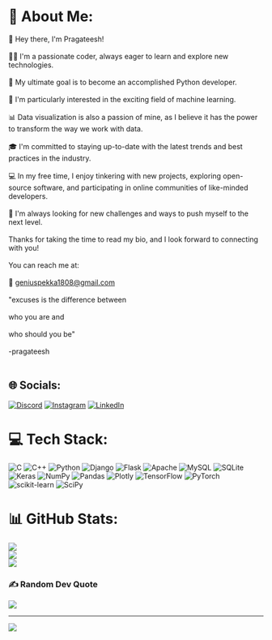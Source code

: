 # 💫 About Me:
👋 Hey there, I'm Pragateesh!<br><br>👨‍💻 I'm a passionate coder, always eager to learn and explore new technologies.<br><br>🐍 My ultimate goal is to become an accomplished Python developer.<br><br>🤖 I'm particularly interested in the exciting field of machine learning.<br><br>📊 Data visualization is also a passion of mine, as I believe it has the power to transform the way we work with data.<br><br>🎓 I'm committed to staying up-to-date with the latest trends and best practices in the industry.<br><br>💻 In my free time, I enjoy tinkering with new projects, exploring open-source software, and participating in online communities of like-minded developers.<br><br>🚀 I'm always looking for new challenges and ways to push myself to the next level.<br><br>Thanks for taking the time to read my bio, and I look forward to connecting with you!<br><br>You can reach me at:<br><br>📧 geniuspekka1808@gmail.com<br><br>"excuses is the difference between <br><br>              who you are and <br><br>                           who should you be"<br><br>                                                     -pragateesh<br><br>


## 🌐 Socials:
[![Discord](https://img.shields.io/badge/Discord-%237289DA.svg?logo=discord&logoColor=white)](https://discord.gg/pragateesh_.__#3377) [![Instagram](https://img.shields.io/badge/Instagram-%23E4405F.svg?logo=Instagram&logoColor=white)](https://instagram.com/pragateesh_.__) [![LinkedIn](https://img.shields.io/badge/LinkedIn-%230077B5.svg?logo=linkedin&logoColor=white)](https://linkedin.com/in/pragateesh) 

# 💻 Tech Stack:
![C](https://img.shields.io/badge/c-%2300599C.svg?style=plastic&logo=c&logoColor=white) ![C++](https://img.shields.io/badge/c++-%2300599C.svg?style=plastic&logo=c%2B%2B&logoColor=white) ![Python](https://img.shields.io/badge/python-3670A0?style=plastic&logo=python&logoColor=ffdd54) ![Django](https://img.shields.io/badge/django-%23092E20.svg?style=plastic&logo=django&logoColor=white) ![Flask](https://img.shields.io/badge/flask-%23000.svg?style=plastic&logo=flask&logoColor=white) ![Apache](https://img.shields.io/badge/apache-%23D42029.svg?style=plastic&logo=apache&logoColor=white) ![MySQL](https://img.shields.io/badge/mysql-%2300f.svg?style=plastic&logo=mysql&logoColor=white) ![SQLite](https://img.shields.io/badge/sqlite-%2307405e.svg?style=plastic&logo=sqlite&logoColor=white) ![Keras](https://img.shields.io/badge/Keras-%23D00000.svg?style=plastic&logo=Keras&logoColor=white) ![NumPy](https://img.shields.io/badge/numpy-%23013243.svg?style=plastic&logo=numpy&logoColor=white) ![Pandas](https://img.shields.io/badge/pandas-%23150458.svg?style=plastic&logo=pandas&logoColor=white) ![Plotly](https://img.shields.io/badge/Plotly-%233F4F75.svg?style=plastic&logo=plotly&logoColor=white) ![TensorFlow](https://img.shields.io/badge/TensorFlow-%23FF6F00.svg?style=plastic&logo=TensorFlow&logoColor=white) ![PyTorch](https://img.shields.io/badge/PyTorch-%23EE4C2C.svg?style=plastic&logo=PyTorch&logoColor=white) ![scikit-learn](https://img.shields.io/badge/scikit--learn-%23F7931E.svg?style=plastic&logo=scikit-learn&logoColor=white) ![SciPy](https://img.shields.io/badge/SciPy-%230C55A5.svg?style=plastic&logo=scipy&logoColor=%white)
# 📊 GitHub Stats:
![](https://github-readme-stats.vercel.app/api?username=pragateesh&theme=dark&hide_border=true&include_all_commits=true&count_private=false)<br/>
![](https://github-readme-streak-stats.herokuapp.com/?user=pragateesh&theme=dark&hide_border=true)<br/>
![](https://github-readme-stats.vercel.app/api/top-langs/?username=pragateesh&theme=dark&hide_border=true&include_all_commits=true&count_private=false&layout=compact)

### ✍️ Random Dev Quote
![](https://quotes-github-readme.vercel.app/api?type=horizontal&theme=radical)

---
[![](https://visitcount.itsvg.in/api?id=pragateesh&icon=0&color=0)](https://visitcount.itsvg.in)

<!-- Proudly created with GPRM ( https://gprm.itsvg.in ) -->
